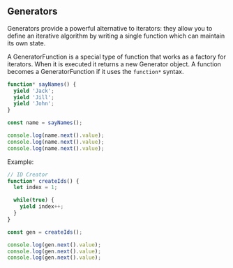 ## Generators
 Generators provide a powerful alternative to iterators: they allow you to define an iterative algorithm 
 by writing a single function which can maintain its own state.

A GeneratorFunction is a special type of function that works as a factory for iterators. 
When it is executed it returns a new Generator object. A function becomes a GeneratorFunction 
if it uses the `function*` syntax.
```javascript
function* sayNames() {
  yield 'Jack';
  yield 'Jill';
  yield 'John';
}

const name = sayNames();

console.log(name.next().value);
console.log(name.next().value);
console.log(name.next().value);
```
Example:
```javascript
// ID Creator
function* createIds() {
  let index = 1;

  while(true) {
    yield index++;
  }
}

const gen = createIds();

console.log(gen.next().value);
console.log(gen.next().value);
console.log(gen.next().value);
```
